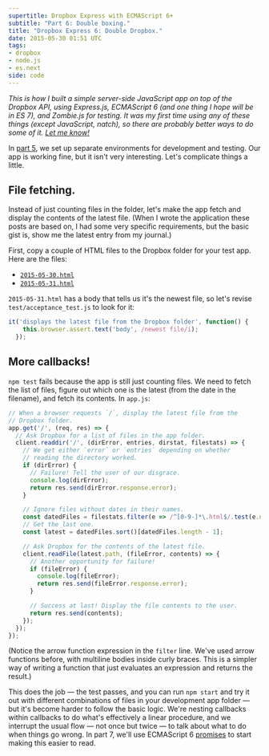 ```yaml
---
supertitle: Dropbox Express with ECMAScript 6+
subtitle: "Part 6: Double boxing."
title: "Dropbox Express 6: Double Dropbox."
date: 2015-05-30 01:51 UTC
tags: 
- dropbox
- node.js
- es.next 
side: code
---
```


*This is how I built a simple server-side JavaScript app on top of the
Dropbox API, using Express.js, ECMAScript 6 (and one thing I hope will
be in ES 7), and Zombie.js for testing. It was my first time using any
of these things (except JavaScript, natch), so there are probably
better ways to do some of it. [Let me know!][contact]*

In [part 5], we set up separate environments for development and
testing. Our app is working fine, but it isn't very interesting.
Let's complicate things a little. <!-- READMORE -->

## File fetching.

Instead of just counting files in the folder, let's make the app
fetch and display the contents of the latest file. (When I wrote
the application these posts are based on, I had some very specific
requirements, but the basic gist is, show me the latest entry from
my journal.)

First, copy a couple of HTML files to the Dropbox folder for your
test app. Here are the files:

* <code>[2015-05-30.html]</code>
* <code>[2015-05-31.html]</code>

`2015-05-31.html` has a body that tells us it's the newest file, so
let's revise `test/acceptance_test.js` to look for it:

```javascript
it('displays the latest file from the Dropbox folder', function() {
    this.browser.assert.text('body', /newest file/i);
  });
```

## More callbacks!

`npm test` fails because the app is still just counting files. We need
to fetch the list of files, figure out which one is the latest
(from the date in the filename), and fetch its contents. In `app.js`:

```javascript
// When a browser requests `/`, display the latest file from the
// Dropbox folder.
app.get('/', (req, res) => {
  // Ask Dropbox for a list of files in the app folder.
  client.readdir('/', (dirError, entries, dirstat, filestats) => {
    // We get either `error` or `entries` depending on whether
    // reading the directory worked.
    if (dirError) {
      // Failure! Tell the user of our disgrace.
      console.log(dirError);
      return res.send(dirError.response.error);
    }

    // Ignore files without dates in their names.
    const datedFiles = filestats.filter(e => /^[0-9-]*\.html$/.test(e.name));
    // Get the last one.
    const latest = datedFiles.sort()[datedFiles.length - 1];

    // Ask Dropbox for the contents of the latest file.
    client.readFile(latest.path, (fileError, contents) => {
      // Another opportunity for failure!
      if (fileError) {
        console.log(fileError);
        return res.send(fileError.response.error);
      }

      // Success at last! Display the file contents to the user.
      return res.send(contents);
    });
  });
});
```

(Notice the arrow function expression in the `filter` line. We've used
arrow functions before, with multiline bodies inside curly braces. This
is a simpler way of writing a function that just evaluates an expression
and returns the result.)

This does the job&nbsp;&mdash; the test passes, and you can run
`npm start` and try it out with different combinations of files in
your development app folder&nbsp;&mdash; but it's become harder to
follow the basic logic. We're nesting callbacks within callbacks to do
what's effectively a linear procedure, and we interrupt the usual
flow&nbsp;&mdash; not once but twice&nbsp;&mdash; to talk about
what to do when things go wrong. In part 7, we'll use ECMAScript&nbsp;6
[promises] to start making this easier to read.

[contact]: mailto:code@erikostrom.com
[part 5]: /code/words/dropbox-express-5-a-sandbox
[2015-05-30.html]: /projects/dropbox-express/fixtures/2015-05-30.html
[2015-05-31.html]: /projects/dropbox-express/fixtures/2015-05-31.html
[promises]: https://developer.mozilla.org/en-US/docs/Web/JavaScript/Reference/Global_Objects/Promise
